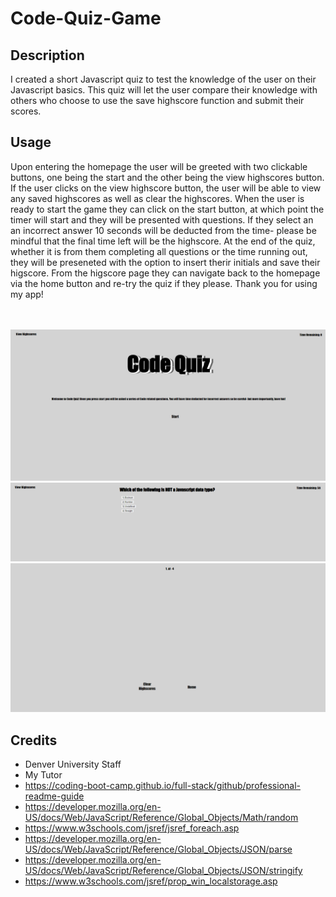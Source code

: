 # Code-Quiz-Game

## Description

I created a short Javascript quiz to test the knowledge of the user on their Javascript basics. This quiz will let the user compare their knowledge with others who choose to use the save highscore function and submit their scores.

## Usage

Upon entering the homepage the user will be greeted with two clickable buttons, one being the start and the other being the view highscores button. If the user clicks on the view highscore button, the user will be able to view any saved highscores as well as clear the highscores. When the user is ready to start the game they can click on the start button, at which point the timer will start and they will be presented with questions. If they select an an incorrect answer 10 seconds will be deducted from the time- please be mindful that the final time left will be the highscore. At the end of the quiz, whether it is from them completing all questions or the time running out, they will  be preseneted with the option to insert therir initials and save their higscore. From the higscore page they can navigate back to the homepage via the home button and re-try the quiz if they please.
Thank you for using my app!

<br></br>
![Code Quiz](./assets/img/Screenshot%202022-07-17%20172925.png)
![Code Quiz](./assets/img/Screenshot%202022-07-17%20173030.png)
![Code Quiz](./assets/img/Screenshot%202022-07-17%20173159.png)


## Credits

- Denver University Staff
- My Tutor
- https://coding-boot-camp.github.io/full-stack/github/professional-readme-guide
- https://developer.mozilla.org/en-US/docs/Web/JavaScript/Reference/Global_Objects/Math/random
- https://www.w3schools.com/jsref/jsref_foreach.asp
- https://developer.mozilla.org/en-US/docs/Web/JavaScript/Reference/Global_Objects/JSON/parse
- https://developer.mozilla.org/en-US/docs/Web/JavaScript/Reference/Global_Objects/JSON/stringify
- https://www.w3schools.com/jsref/prop_win_localstorage.asp
